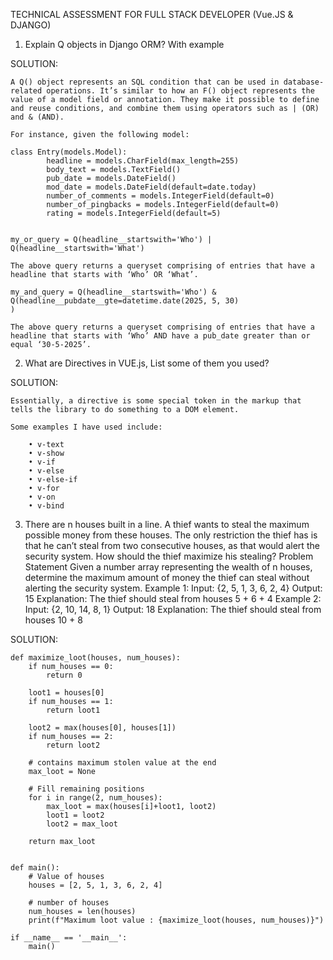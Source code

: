 TECHNICAL ASSESSMENT FOR FULL STACK DEVELOPER (Vue.JS & DJANGO)

1. Explain Q objects in Django ORM? With example

SOLUTION:

	A Q() object represents an SQL condition that can be used in database-related operations. It’s similar to how an F() object represents the value of a model field or annotation. They make it possible to define and reuse conditions, and combine them using operators such as | (OR) and & (AND).

	For instance, given the following model:

	class Entry(models.Model):
			headline = models.CharField(max_length=255)
			body_text = models.TextField()
			pub_date = models.DateField()
			mod_date = models.DateField(default=date.today)
			number_of_comments = models.IntegerField(default=0)
			number_of_pingbacks = models.IntegerField(default=0)
			rating = models.IntegerField(default=5)


	my_or_query = Q(headline__startswith='Who') | Q(headline__startswith='What')

	The above query returns a queryset comprising of entries that have a headline that starts with ‘Who’ OR ‘What’.

	my_and_query = Q(headline__startswith='Who') & Q(headline__pubdate__gte=datetime.date(2025, 5, 30)
	)

	The above query returns a queryset comprising of entries that have a headline that starts with ‘Who’ AND have a pub_date greater than or equal ‘30-5-2025’.



2. What are Directives in VUE.js, List some of them you used?

SOLUTION:

	Essentially, a directive is some special token in the markup that tells the library to do something to a DOM element.

	Some examples I have used include:

	    • v-text
	    • v-show
	    • v-if
	    • v-else
	    • v-else-if
	    • v-for
	    • v-on
	    • v-bind

3. There are n houses built in a line. A thief wants to steal the maximum possible money from these houses. The only restriction the thief has is that he can’t steal from two consecutive houses, as that would alert the security system. How should the thief maximize his stealing?
Problem Statement
Given a number array representing the wealth of n houses, determine the maximum amount of money the thief can steal without alerting the security system.
Example 1:
Input: {2, 5, 1, 3, 6, 2, 4} Output: 15 Explanation: The thief should steal from houses 5 + 6 + 4
Example 2:
Input: {2, 10, 14, 8, 1} Output: 18 Explanation: The thief should steal from houses 10 + 8

SOLUTION:

	def maximize_loot(houses, num_houses):
		if num_houses == 0:
			return 0

		loot1 = houses[0]
		if num_houses == 1:
			return loot1

		loot2 = max(houses[0], houses[1])
		if num_houses == 2:
			return loot2

		# contains maximum stolen value at the end
		max_loot = None

		# Fill remaining positions
		for i in range(2, num_houses):
			max_loot = max(houses[i]+loot1, loot2)
			loot1 = loot2
			loot2 = max_loot

		return max_loot

	
	def main():
		# Value of houses
		houses = [2, 5, 1, 3, 6, 2, 4]

		# number of houses
		num_houses = len(houses)
		print(f"Maximum loot value : {maximize_loot(houses, num_houses)}")

	if __name__ == '__main__':
		main()
